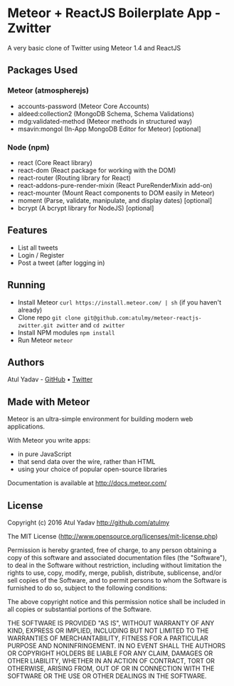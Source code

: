 # Meteor + ReactJS Boilerplate App - Zwitter
A very basic clone of Twitter using Meteor 1.4 and ReactJS

## Packages Used

### Meteor (atmospherejs)
- accounts-password (Meteor Core Accounts)
- aldeed:collection2 (MongoDB Schema, Schema Validations)
- mdg:validated-method (Meteor methods in structured way)
- msavin:mongol (In-App MongoDB Editor for Meteor) [optional]

### Node (npm)
- react (Core React library)
- react-dom (React package for working with the DOM)
- react-router (Routing library for React)
- react-addons-pure-render-mixin (React PureRenderMixin add-on)
- react-mounter (Mount React components to DOM easily in Meteor)
- moment (Parse, validate, manipulate, and display dates) [optional]
- bcrypt (A bcrypt library for NodeJS) [optional]

## Features
- List all tweets
- Login / Register
- Post a tweet (after logging in)

## Running
- Install Meteor `curl https://install.meteor.com/ | sh` (if you haven't already)
- Clone repo `git clone git@github.com:atulmy/meteor-reactjs-zwitter.git zwitter` and `cd zwitter`
- Install NPM modules `npm install`
- Run Meteor `meteor`

## Authors

Atul Yadav - [GitHub](https://github.com/atulmy) &bull; [Twitter](https://twitter.com/atulmy)

## Made with Meteor

Meteor is an ultra-simple environment for building modern web
applications.

With Meteor you write apps:

* in pure JavaScript
* that send data over the wire, rather than HTML
* using your choice of popular open-source libraries

Documentation is available at http://docs.meteor.com/

## License

Copyright (c) 2016 Atul Yadav http://github.com/atulmy

The MIT License (http://www.opensource.org/licenses/mit-license.php)

Permission is hereby granted, free of charge, to any person obtaining a copy of this software and associated documentation files (the "Software"), to deal in the Software without restriction, including without limitation the rights to use, copy, modify, merge, publish, distribute, sublicense, and/or sell copies of the Software, and to permit persons to whom the Software is furnished to do so, subject to the following conditions:

The above copyright notice and this permission notice shall be included in all copies or substantial portions of the Software.

THE SOFTWARE IS PROVIDED "AS IS", WITHOUT WARRANTY OF ANY KIND, EXPRESS OR IMPLIED, INCLUDING BUT NOT LIMITED TO THE WARRANTIES OF MERCHANTABILITY, FITNESS FOR A PARTICULAR PURPOSE AND NONINFRINGEMENT. IN NO EVENT SHALL THE AUTHORS OR COPYRIGHT HOLDERS BE LIABLE FOR ANY CLAIM, DAMAGES OR OTHER LIABILITY, WHETHER IN AN ACTION OF CONTRACT, TORT OR OTHERWISE, ARISING FROM, OUT OF OR IN CONNECTION WITH THE SOFTWARE OR THE USE OR OTHER DEALINGS IN THE SOFTWARE.
